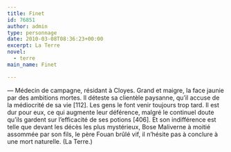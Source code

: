 ```yaml
---
title: Finet
id: 76851
author: admin
type: personnage
date: 2010-03-08T08:36:23+00:00
excerpt: La Terre
novel:
  - terre
main_name: Finet

---
```

— Médecin de campagne, résidant à Cloyes. Grand et maigre, la face jaunie par des ambitions mortes. Il déteste sa clientèle paysanne, qu&rsquo;il accuse de la médiocrité de sa vie [112]. Les gens le font venir toujours trop tard. Il est dur pour eux, ce qui augmente leur déférence, malgré le continuel doute qu&rsquo;ils gardent sur l&rsquo;efficacité de ses potions [406]. Et son indifférence est telle que devant les décès les plus mystérieux, Bose Maliverne à moitié assommée par son fils, le père Fouan brûlé vif, il n&rsquo;hésite pas à conclure à une mort naturelle. (La Terre.)